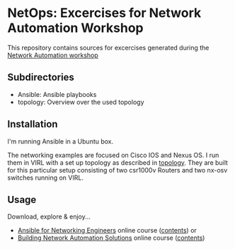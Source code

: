 # NetOps: Excercises for Network Automation Workshop

This repository contains sources for excercises generated during the
[Network Automation workshop](http://www.ipspace.net/NetAutWS)

## Subdirectories 
* Ansible: Ansible playbooks
* topology: Overview over the used topology

## Installation

I'm running Ansible in a Ubuntu box. 

The networking examples are focused on Cisco IOS and Nexus OS. I run them in VIRL with a set up topology as described in [topology](topology/README.md). They are built for this particular setup consisting of two csr1000v Routers and two nx-osv switches running on VIRL.

## Usage

Download, explore & enjoy... 

* [Ansible for Networking Engineers](http://www.ipspace.net/Ansible_for_Networking_Engineers) online course ([contents](https://my.ipspace.net/bin/list?id=AnsibleOC)) or
* [Building Network Automation Solutions](http://www.ipspace.net/Building_Network_Automation_Solutions) online course ([contents](https://my.ipspace.net/bin/list?id=NetAutSol))

